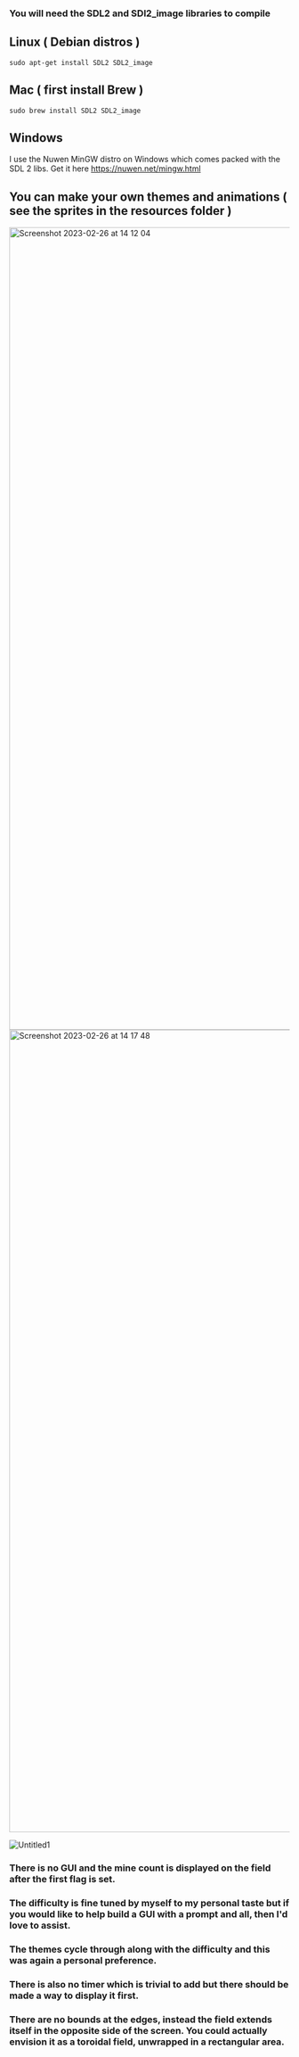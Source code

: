 ### You will need the SDL2 and SDl2_image libraries to compile
## Linux ( Debian distros )
```sudo apt-get install SDL2 SDL2_image```
## Mac ( first install Brew ) 
```sudo brew install SDL2 SDL2_image```
## Windows
I use the Nuwen MinGW distro on Windows which comes packed with the SDL 2 libs. Get it here https://nuwen.net/mingw.html

## You can make your own themes and animations ( see the sprites in the resources folder )

<img width="1440" alt="Screenshot 2023-02-26 at 14 12 04" src="https://user-images.githubusercontent.com/70338038/221413130-16bbb62b-def9-4824-ac81-950c560ab305.png">
<img width="1440" alt="Screenshot 2023-02-26 at 14 17 48" src="https://user-images.githubusercontent.com/70338038/221413141-74ec12b1-1d4a-4e4c-aa1e-e1f23db346f2.png">

![Untitled1](https://user-images.githubusercontent.com/70338038/221413155-f9cedb3e-f064-4009-885a-2eb9046c94fb.gif)


### There is no GUI and the mine count is displayed on the field after the first flag is set. 
### The difficulty is fine tuned by myself to my personal taste but if you would like to help build a GUI with a prompt and all, then I'd love to assist.
### The themes cycle through along with the difficulty and this was again a personal preference.
### There is also no timer which is trivial to add but there should be made a way to display it first.
### There are no bounds at the edges, instead the field extends itself in the opposite side of the screen. You could actually envision it as a toroidal field, unwrapped in a rectangular area.
